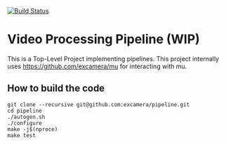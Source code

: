 [![Build Status](https://travis-ci.org/excamera/pipeline.svg?branch=master)](https://travis-ci.org/excamera/pipeline)

# Video Processing Pipeline (WIP)
This is a Top-Level Project implementing pipelines. This project internally
uses https://github.com/excamera/mu for interacting with mu.

## How to build the code
```
git clone --recursive git@github.com:excamera/pipeline.git
cd pipeline
./autogen.sh
./configure
make -j$(nproce)
make test
```
